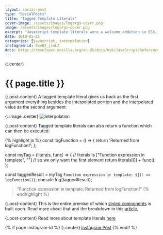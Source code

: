 ```yaml
---
layout: social-post
type: "SocialPosts"
title: "Tagged Template Literals"
cover-image: /assets/images/logargs-cover.png
image: /assets/images/logargs-cover.png
excerpt: "Javascript template literals were a welcome addition in ES6, and tagged template literals are a powerful feature that came along with it."
date: 2019-05-21
categories: [javascript, interpolation]
instagram-id: BxvB3_jieLZ
docs: https://developer.mozilla.org/en-US/docs/Web/JavaScript/Reference/Template_literals#Tagged_templates
---
```

{:.center}
# {{ page.title }}

{:.post-content}
A tagged template literal gives us back as the first argument everything besides
the interpolated portion and the interpolated value as the second argument:

{:.image .center}
![interpolation]({{page.image}})

{:.post-content}
Tagged template literals can also return a function which can then be executed:

{% highlight js %}
const logFunction = () => {
  return 'Returned from logFunction!';
};

const myTag = (literals, func) => {
  // literals is ["Function expression in template", ""]
  // so we only want the first element
  return literals[0] + func();
};

const taggedResult = myTag `Function expression in template: ${() => logFunction()}`;
console.log(taggedResult); 
> "Function expression in template: Returned from logFunction!"
{% endhighlight %}


{:.post-content}
This is the entire premise of which <a href="https://www.styled-components.com/" target="_blank">styled components</a>
is built upon. Read more about that and the breakdown in this <a href="https://mxstbr.blog/2016/11/styled-components-magic-explained/" target="_blank">article.</a>

{:.post-content}
Read more about template literals <a href="{{page.docs}}" target="_blank">here</a>

{% if page.instagram-id %}
{:.center}
<a class="insta-link" href="https://www.instagram.com/p/{{page.instagram-id}}" target="_blank">Instagram Post</a>
{% endif %}
